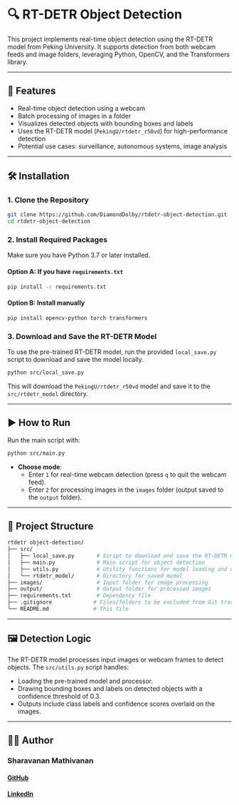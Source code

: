 # 🔍 RT-DETR Object Detection

This project implements real-time object detection using the RT-DETR model from Peking University. It supports detection from both webcam feeds and image folders, leveraging Python, OpenCV, and the Transformers library.

---

## 🚀 Features

- Real-time object detection using a webcam
- Batch processing of images in a folder
- Visualizes detected objects with bounding boxes and labels
- Uses the RT-DETR model (`PekingU/rtdetr_r50vd`) for high-performance detection
- Potential use cases: surveillance, autonomous systems, image analysis

---

## 🛠️ Installation

### 1. Clone the Repository

```bash
git clone https://github.com/DiamondDolby/rtdetr-object-detection.git
cd rtdetr-object-detection
```

### 2. Install Required Packages

Make sure you have Python 3.7 or later installed.

#### Option A: If you have `requirements.txt`

```bash
pip install -r requirements.txt
```

#### Option B: Install manually

```bash
pip install opencv-python torch transformers
```

### 3. Download and Save the RT-DETR Model

To use the pre-trained RT-DETR model, run the provided `local_save.py` script to download and save the model locally.

```bash
python src/local_save.py
```

This will download the `PekingU/rtdetr_r50vd` model and save it to the `src/rtdetr_model` directory.

---

## ▶️ How to Run

Run the main script with:

```bash
python src/main.py
```

- **Choose mode**:
  - Enter `1` for real-time webcam detection (press `q` to quit the webcam feed).
  - Enter `2` for processing images in the `images` folder (output saved to the `output` folder).

---

## 📁 Project Structure

```perl
rtdetr object-detection/
├── src/
│   ├── local_save.py       # Script to download and save the RT-DETR model
│   ├── main.py             # Main script for object detection
│   ├── utils.py            # Utility functions for model loading and visualization
│   └── rtdetr_model/       # Directory for saved model
├── images/                 # Input folder for image processing
├── output/                 # Output folder for processed images
├── requirements.txt        # Dependency file
├── .gitignore             # Files/folders to be excluded from Git tracking
└── README.md              # This file
```

---

## 🖼️ Detection Logic

The RT-DETR model processes input images or webcam frames to detect objects. The `src/utils.py` script handles:

- Loading the pre-trained model and processor.
- Drawing bounding boxes and labels on detected objects with a confidence threshold of 0.3.
- Outputs include class labels and confidence scores overlaid on the images.

---

## 🙋‍♂️ Author

### Sharavanan Mathivanan

#### [GitHub](https://github.com/DiamondDolby)

#### [LinkedIn](https://www.linkedin.com/in/sharkyca)

